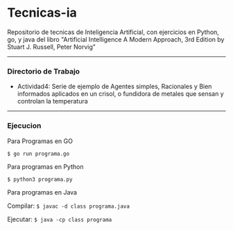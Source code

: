 # Tecnicas-ia

Repositorio de tecnicas de Inteligencia Artificial, con ejercicios en Python, go, y java del libro "Artificial Intelligence A Modern Approach, 3rd Edition by Stuart J. Russell, Peter Norvig"

---

### Directorio de Trabajo

* Actividad4: Serie de ejemplo de Agentes simples, Racionales y Bien informados aplicados en un crisol, o fundidora de metales que sensan y controlan la temperatura

---
### Ejecucion

Para Programas en GO

`$ go run programa.go`

Para programas en Python

`$ python3 programa.py`

Para programas en Java

Compilar: `$ javac -d class programa.java`

Ejecutar: `$ java -cp class programa`
